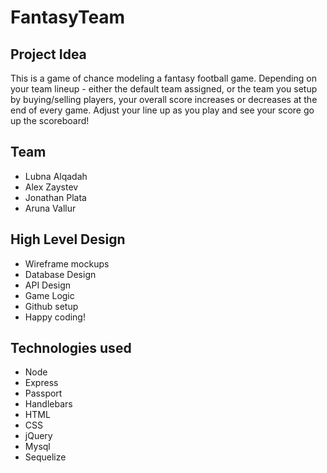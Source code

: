 
# FantasyTeam

## Project Idea
This is a game of chance modeling a fantasy football game. Depending on your team lineup - either the default team assigned, or the team you setup by buying/selling players, your overall score increases or decreases at the end of every game. Adjust your line up as you play and see your score go up the scoreboard!

## Team
* Lubna Alqadah
* Alex Zaystev
* Jonathan Plata
* Aruna Vallur

## High Level Design
* Wireframe mockups
* Database Design
* API Design
* Game Logic
* Github setup
* Happy coding!

## Technologies used
* Node
* Express
* Passport
* Handlebars
* HTML
* CSS
* jQuery
* Mysql
* Sequelize
